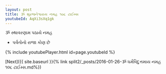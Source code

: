 ```yaml
---
layout: post
title: ૐ શૂરજનેશ્વરાય નમહ ૧૦૮ ટાઈમ્સ
youtubeId: AqXi3sXq1gk
---
```

 
 
 ૐ સ્થાવરણામ પઠાયે નમહ  
 
 -  પર્વતોનો રાજા કોણ છે 
 
  
 
  
 
 
 
 
 
 


{% include youtubePlayer.html id=page.youtubeId %}
 
[Next]({{ site.baseurl }}{% link  split2/_posts/2016-01-26-ૐ ધર્મવિદુત્તમાય નમહ ૧૦૮ ટાઈમ્સ.md%})
 
